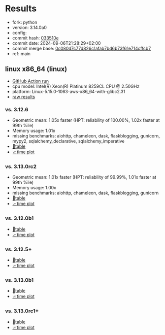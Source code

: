 # Results

- fork: python
- version: 3.14.0a0
- config: 
- commit hash: [033510e](https://github.com/python/cpython/commit/033510e)
- commit date: 2024-09-06T21:28:29+02:00
- commit merge base: [0c080d7c77d826c1afab7bd6b73f61e714cffcb7](https://github.com/python/cpython/commit/0c080d7c77d826c1afab7bd6b73f61e714cffcb7)
- ref: main

## linux x86_64 (linux)

- [GitHub Action run](https://github.com/facebookexperimental/free-threading-benchmarking/actions/runs/10741283179)
- cpu model: Intel(R) Xeon(R) Platinum 8259CL CPU @ 2.50GHz
- platform: Linux-5.15.0-1063-aws-x86_64-with-glibc2.31
- [raw results](bm-20240906-linux-x86_64-python-main-3.14.0a0-033510e.json)

### vs. 3.12.6

- Geometric mean: 1.05x faster (HPT: reliability of 100.00%, 1.02x faster at 99th %ile)
- Memory usage: 1.01x
- missing benchmarks: aiohttp, chameleon, dask, flaskblogging, gunicorn, mypy2, sqlalchemy_declarative, sqlalchemy_imperative
- [📄table](bm-20240906-linux-x86_64-python-main-3.14.0a0-033510e-vs-3.12.6.md)
- [📈time plot](bm-20240906-linux-x86_64-python-main-3.14.0a0-033510e-vs-3.12.6.svg)

### vs. 3.13.0rc2

- Geometric mean: 1.01x faster (HPT: reliability of 99.99%, 1.01x faster at 99th %ile)
- Memory usage: 1.00x
- missing benchmarks: aiohttp, chameleon, dask, flaskblogging, gunicorn
- [📄table](bm-20240906-linux-x86_64-python-main-3.14.0a0-033510e-vs-3.13.0rc2.md)
- [📈time plot](bm-20240906-linux-x86_64-python-main-3.14.0a0-033510e-vs-3.13.0rc2.svg)

### vs. 3.12.0b1

- [📄table](bm-20240906-linux-x86_64-python-main-3.14.0a0-033510e-vs-3.12.0b1.md)
- [📈time plot](bm-20240906-linux-x86_64-python-main-3.14.0a0-033510e-vs-3.12.0b1.svg)

### vs. 3.12.5+

- [📄table](bm-20240906-linux-x86_64-python-main-3.14.0a0-033510e-vs-3.12.5%2B.md)
- [📈time plot](bm-20240906-linux-x86_64-python-main-3.14.0a0-033510e-vs-3.12.5%2B.svg)

### vs. 3.13.0b1

- [📄table](bm-20240906-linux-x86_64-python-main-3.14.0a0-033510e-vs-3.13.0b1.md)
- [📈time plot](bm-20240906-linux-x86_64-python-main-3.14.0a0-033510e-vs-3.13.0b1.svg)

### vs. 3.13.0rc1+

- [📄table](bm-20240906-linux-x86_64-python-main-3.14.0a0-033510e-vs-3.13.0rc1%2B.md)
- [📈time plot](bm-20240906-linux-x86_64-python-main-3.14.0a0-033510e-vs-3.13.0rc1%2B.svg)


